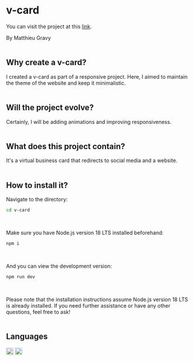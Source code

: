 # v-card

You can visit the project at this [link](https://matthieugravy.github.io/v-card/).

By Matthieu Gravy
<br/>
<br/>
## Why create a v-card? 
I created a v-card as part of a responsive project. Here, I aimed to maintain the theme of the website and keep it minimalistic.
<br/>
<br/>
## Will the project evolve?
Certainly, I will be adding animations and improving responsiveness.
<br/>
<br/>
## What does this project contain? 
It's a virtual business card that redirects to social media and a website.
<br/>
<br/>
## How to install it? 
Navigate to the directory:
```sh
cd v-card
```

<br/>

Make sure you have Node.js version 18 LTS installed beforehand:
```sh
npm i
```
<br/>

And you can view the development version:
```sh
npm run dev
```
<br/>

Please note that the installation instructions assume Node.js version 18 LTS is already installed. If you need further assistance or have any other questions, feel free to ask!
<br/>
<br/>

## Languages
<img height="20px" src="https://img.shields.io/badge/Sass-CC6699?style=for-the-badge&logo=sass&logoColor=white" alt="sass" title="sass"/> <img height="20px" src="https://img.shields.io/badge/HTML5-E34F26?style=for-the-badge&logo=html5&logoColor=white" alt="html" title="html"/>
